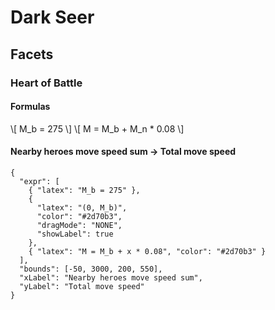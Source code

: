 # Dark Seer

## Facets

### Heart of Battle

#### Formulas

\\[ M_b = 275 \\]
\\[ M = M_b + M_n * 0.08 \\]

#### Nearby heroes move speed sum -> Total move speed

```desmos
{
  "expr": [
    { "latex": "M_b = 275" },
    {
      "latex": "(0, M_b)",
      "color": "#2d70b3",
      "dragMode": "NONE",
      "showLabel": true
    },
    { "latex": "M = M_b + x * 0.08", "color": "#2d70b3" }
  ],
  "bounds": [-50, 3000, 200, 550],
  "xLabel": "Nearby heroes move speed sum",
  "yLabel": "Total move speed"
}
```
